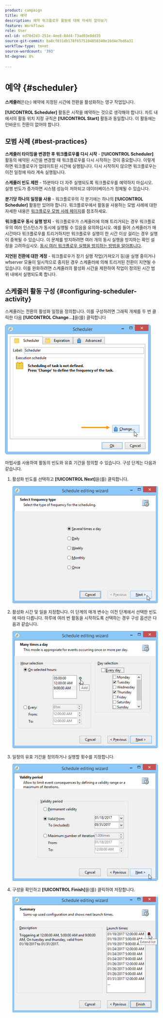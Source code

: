 ```yaml
---
product: campaign
title: 예약
description: 예약 워크플로우 활동에 대해 자세히 알아보기
feature: Workflows
role: User
exl-id: ed70d2d3-251e-4ee8-84d4-73ad03e8dd35
source-git-commit: ba8cf031db178f6575104858340e16d4e7bd6a31
workflow-type: tm+mt
source-wordcount: '393'
ht-degree: 8%

---
```


# 예약 {#scheduler}



**스케줄러**&#x200B;은(는) 예약에 지정된 시간에 전환을 활성화하는 영구 작업입니다.

**[!UICONTROL Scheduler]** 활동은 시작을 예약하는 것으로 생각해야 합니다. 차트 내에서의 활동 위치 지정 규칙은 **[!UICONTROL Start]** 활동과 동일합니다. 이 활동에는 인바운드 전환이 없어야 합니다.

## 모범 사례 {#best-practices}

**스케줄러 타이밍을 변경한 후 워크플로우를 다시 시작** - **[!UICONTROL Scheduler]** 활동의 예약된 시간을 변경할 때 워크플로우를 다시 시작하는 것이 중요합니다. 이렇게 하면 워크플로우가 업데이트된 시간에 실행됩니다. 다시 시작하지 않으면 워크플로우는 이전 일정에 따라 계속 실행됩니다.

**스케줄러 빈도 제한** - 15분마다 더 자주 실행되도록 워크플로우를 예약하지 마십시오. 실행 빈도가 증가하면 시스템 성능이 저하되고 데이터베이스가 정체될 수 있습니다.

**분기당 하나의 일정을 사용** - 워크플로우의 각 분기에는 하나의 **[!UICONTROL Scheduler]** 활동만 있어야 합니다. 워크플로우에서 활동을 사용하는 모범 사례에 대한 자세한 내용은 [워크플로우 모범 사례 페이지](workflow-best-practices.md#using-activities)를 참조하세요.

**워크플로우 동시 실행 방지** - 워크플로우가 스케줄러에 의해 트리거되는 경우 워크플로우의 여러 인스턴스가 동시에 실행될 수 있음을 유의하십시오. 예를 들어 스케줄러가 매시간마다 워크플로우를 트리거하지만 워크플로우 실행이 한 시간 이상 걸리는 경우 실행이 중복될 수 있습니다. 이 문제를 방지하려면 여러 개의 동시 실행을 방지하는 확인 설정을 고려하십시오. [동시 여러 워크플로우 실행을 방지하는 방법을 알아봅니다](monitor-workflow-execution.md#preventing-simultaneous-multiple-executions).

**지연된 전환에 대한 계정** - 워크플로우가 장기 실행 작업(가져오기 등)을 실행 중이거나 wfserver 모듈이 일시적으로 중지된 경우 스케줄러에 의해 트리거된 전환이 지연될 수 있습니다. 이를 완화하려면 스케줄러의 활성화 시간을 제한하여 작업이 정의된 시간 범위 내에서 실행되도록 합니다.

## 스케줄러 활동 구성 {#configuring-scheduler-activity}

스케줄러는 전환의 활성화 일정을 정의합니다. 이를 구성하려면 그래픽 개체를 두 번 클릭한 다음 **[!UICONTROL Change...]**&#x200B;을(를) 클릭합니다

![](assets/s_user_segmentation_scheduler.png)

마법사를 사용하여 활동의 빈도와 유효 기간을 정의할 수 있습니다. 구성 단계는 다음과 같습니다.

1. 활성화 빈도를 선택하고 **[!UICONTROL Next]**&#x200B;을(를) 클릭합니다.

   ![](assets/s_user_segmentation_scheduler2.png)

1. 활성화 시간 및 일을 지정합니다. 이 단계의 매개 변수는 이전 단계에서 선택한 빈도에 따라 다릅니다. 하루에 여러 번 활동을 시작하도록 선택하는 경우 구성 옵션은 다음과 같습니다.

   ![](assets/s_user_segmentation_scheduler3.png)

1. 일정의 유효 기간을 정의하거나 실행할 횟수를 지정합니다.

   ![](assets/s_user_segmentation_scheduler4.png)

1. 구성을 확인하고 **[!UICONTROL Finish]**&#x200B;을(를) 클릭하여 저장합니다.

   ![](assets/s_user_segmentation_scheduler5.png)
